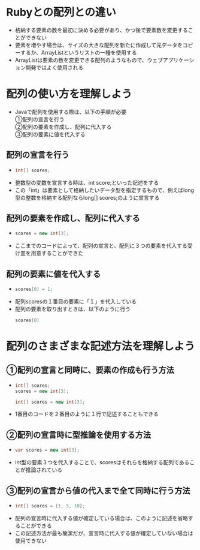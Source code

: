 # Rubyとの配列との違い
- 格納する要素の数を最初に決める必要があり、かつ後で要素数を変更することができない  
- 要素を増やす場合は、サイズの大きな配列を新たに作成して元データをコピーするか、ArrayListというリストの一種を使用する  
- ArrayListは要素の数を変更できる配列のようなもので、ウェブアプリケーション開発ではよく使用される

# 配列の使い方を理解しよう
- Javaで配列を使用する際は、以下の手順が必要  
  ①配列の宣言を行う  
  ②配列の要素を作成し、配列に代入する  
  ③配列の要素に値を代入する
  
## 配列の宣言を行う
- ```java
  int[] scores;
  ```
- 整数型の変数を宣言する時は、int score;といった記述をする
- この「int」は要素として格納したいデータ型を指定するもので、例えばlong型の整数を格納する配列ならlong[] scores;のように宣言する

## 配列の要素を作成し、配列に代入する 
- ```java
  scores = new int[3];
  ```
- ここまでのコードによって、配列の宣言と、配列に３つの要素を代入する受け皿を用意することができた

## 配列の要素に値を代入する
- ```java
  scores[0] = 1;
  ```
- 配列scoresの１番目の要素に「１」を代入している
- 配列の要素を取り出すときは、以下のように行う
  ```java
  scores[0]
  ```
  
# 配列のさまざまな記述方法を理解しよう
## ①配列の宣言と同時に、要素の作成も行う方法
- ```java
  int[] scores;
  scores = new int[3];
  ```
  ```java
  int[] scores = new int[3];
  ```
- 1番目のコードを２番目のように１行で記述することもできる

## ②配列の宣言時に型推論を使用する方法
- ```java
  var scores = new int[3];
  ```
- int型の要素３つを代入することで、scoresはそれらを格納する配列であることが推論されている

## ③配列の宣言から値の代入まで全て同時に行う方法
- ```java
  int[] scores = {1, 5, 10};
- 配列の宣言時に代入する値が確定している場合は、このように記述を省略することができる  
- この記述方法が最も簡潔だが、宣言時に代入する値が確定していない場合は使用できない
